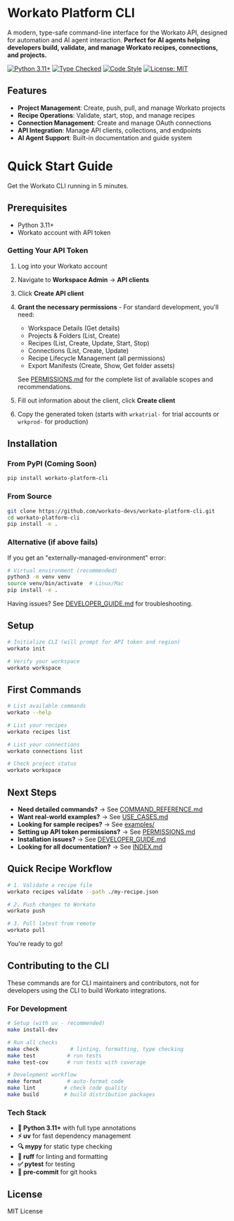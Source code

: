 # Workato Platform CLI

A modern, type-safe command-line interface for the Workato API, designed for automation and AI agent interaction. **Perfect for AI agents helping developers build, validate, and manage Workato recipes, connections, and projects.**

[![Python 3.11+](https://img.shields.io/badge/python-3.11+-blue.svg)](https://www.python.org/downloads/)
[![Type Checked](https://img.shields.io/badge/type--checked-mypy-blue.svg)](https://mypy.readthedocs.io/)
[![Code Style](https://img.shields.io/badge/code%20style-ruff-black.svg)](https://docs.astral.sh/ruff/)
[![License: MIT](https://img.shields.io/badge/License-MIT-yellow.svg)](https://opensource.org/licenses/MIT)

## Features

- **Project Management**: Create, push, pull, and manage Workato projects
- **Recipe Operations**: Validate, start, stop, and manage recipes
- **Connection Management**: Create and manage OAuth connections
- **API Integration**: Manage API clients, collections, and endpoints
- **AI Agent Support**: Built-in documentation and guide system

# Quick Start Guide

Get the Workato CLI running in 5 minutes.

## Prerequisites

- Python 3.11+
- Workato account with API token

### Getting Your API Token
1. Log into your Workato account
1. Navigate to **Workspace Admin** → **API clients**
1. Click **Create API client**
1. **Grant the necessary permissions** - For standard development, you'll need:
   - Workspace Details (Get details)
   - Projects & Folders (List, Create)
   - Recipes (List, Create, Update, Start, Stop)
   - Connections (List, Create, Update)
   - Recipe Lifecycle Management (all permissions)
   - Export Manifests (Create, Show, Get folder assets)

   See [PERMISSIONS.md](/docs/PERMISSIONS.md) for the complete list of available scopes and recommendations.
1. Fill out information about the client, click **Create client**
1. Copy the generated token (starts with `wrkatrial-` for trial accounts or `wrkprod-` for production)

## Installation

### From PyPI (Coming Soon)
```bash
pip install workato-platform-cli
```

### From Source
```bash
git clone https://github.com/workato-devs/workato-platform-cli.git
cd workato-platform-cli
pip install -e .
```

### Alternative (if above fails)
If you get an "externally-managed-environment" error:

```bash
# Virtual environment (recommended)
python3 -m venv venv
source venv/bin/activate  # Linux/Mac
pip install -e .
```

Having issues? See [DEVELOPER_GUIDE.md](/docs/DEVELOPER_GUIDE.md) for troubleshooting.

## Setup

```bash
# Initialize CLI (will prompt for API token and region)
workato init

# Verify your workspace
workato workspace
```


## First Commands

```bash
# List available commands
workato --help

# List your recipes
workato recipes list

# List your connections
workato connections list

# Check project status
workato workspace
```

## Next Steps

- **Need detailed commands?** → See [COMMAND_REFERENCE.md](/docs/COMMAND_REFERENCE.md)
- **Want real-world examples?** → See [USE_CASES.md](/docs/USE_CASES.md)
- **Looking for sample recipes?** → See [examples/](/docs/examples/)
- **Setting up API token permissions?** → See [PERMISSIONS.md](/docs/PERMISSIONS.md)
- **Installation issues?** → See [DEVELOPER_GUIDE.md](/docs/DEVELOPER_GUIDE.md)
- **Looking for all documentation?** → See [INDEX.md](/docs/INDEX.md)


## Quick Recipe Workflow

```bash
# 1. Validate a recipe file
workato recipes validate --path ./my-recipe.json

# 2. Push changes to Workato
workato push

# 3. Pull latest from remote
workato pull
```

You're ready to go!


## Contributing to the CLI

These commands are for CLI maintainers and contributors, not for developers using the CLI to build Workato integrations.

### For Development
```bash
# Setup (with uv - recommended)
make install-dev

# Run all checks
make check          # linting, formatting, type checking
make test          # run tests
make test-cov      # run tests with coverage

# Development workflow
make format        # auto-format code
make lint         # check code quality
make build        # build distribution packages
```


### Tech Stack
- **🐍 Python 3.11+** with full type annotations
- **⚡ uv** for fast dependency management
- **🔍 mypy** for static type checking
- **🧹 ruff** for linting and formatting
- **✅ pytest** for testing
- **🔧 pre-commit** for git hooks

## License

MIT License
